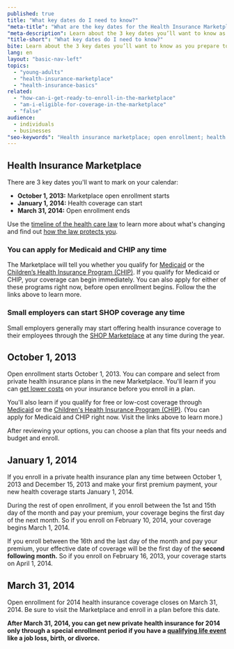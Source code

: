 ```yaml
---
published: true
title: "What key dates do I need to know?"
"meta-title": "What are the key dates for the Health Insurance Marketplace"
"meta-description": Learn about the 3 key dates you’ll want to know as you prepare to shop for health insurance coverage through the Health Insurance Marketplace.
"title-short": "What key dates do I need to know?"
bite: Learn about the 3 key dates you’ll want to know as you prepare to shop for health insurance coverage through the Health Insurance Marketplace.
lang: en
layout: "basic-nav-left"
topics: 
  - "young-adults"
  - "health-insurance-marketplace"
  - "health-insurance-basics"
related: 
  - "how-can-i-get-ready-to-enroll-in-the-marketplace"
  - "am-i-eligible-for-coverage-in-the-marketplace"
  - "false"
audience: 
  - individuals
  - businesses
"seo-keywords": "Health insurance marketplace; open enrollment; health insurance coverage"
---
```


## Health Insurance Marketplace
There are 3 key dates you'll want to mark on your calendar: 

* **October 1, 2013:** Marketplace open enrollment starts
* **January 1, 2014:** Health coverage can start 
* **March 31, 2014:** Open enrollment ends

Use the [timeline of the health care law](/timeline-of-the-health-care-law) to learn more about what's changing and find out [how the law protects you](/how-does-the-health-care-law-protect-me).

### **You can apply for Medicaid and CHIP any time**
The Marketplace will tell you whether you qualify for [Medicaid](/do-i-qualify-for-medicaid) or the [Children’s Health Insurance Program (CHIP)](/are-my-children-eligible-for-chip). If you qualify for Medicaid or CHIP, your coverage can begin immediately. You can also apply for either of these programs right now, before open enrollment begins. Follow the the links above to learn more.

### **Small employers can start SHOP coverage any time**
Small employers generally may start offering health insurance coverage to their employees through the [SHOP Marketplace](/marketplace/shop) at any time during the year.

## October 1, 2013
Open enrollment starts October 1, 2013. You can compare and select from private health insurance plans in the new Marketplace. You'll learn if you can [get lower costs](/how-can-i-save-money-on-marketplace-coverage) on your insurance before you enroll in a plan. 

You'll also learn if you qualify for free or low-cost coverage through [Medicaid](/do-i-qualify-for-medicaid) or the [Children's Health Insurance Program (CHIP)](/are-my-children-eligible-for-chip). (You can apply for Medicaid and CHIP right now. Visit the links above to learn more.)

After reviewing your options, you can choose a plan that fits your needs and budget and enroll.

## January 1, 2014
If you enroll in a private health insurance plan any time between October 1, 2013 and December 15, 2013 and make your first premium payment, your new health coverage starts January 1, 2014. 

During the rest of open enrollment, if you enroll between the 1st and 15th day of the month and pay your premium, your coverage begins the first day of the next month. So if you enroll on February 10, 2014, your coverage begins March 1, 2014. 

If you enroll between the 16th and the last day of the month and pay your premium, your effective date of coverage will be the first day of the **second following month.** So if you enroll on February 16, 2013, your coverage starts on April 1, 2014.

## March 31, 2014
Open enrollment for 2014 health insurance coverage closes on March 31, 2014. Be sure to visit the Marketplace and enroll in a plan before this date. 

**After March 31, 2014, you can get new private health insurance for 2014 only through a special enrollment period if you have a [qualifying life event](/glossary/qualifying-life-event "A change in your life that can make you eligible for a Special Enrollment Period to enroll in health coverage. Examples of qualifying life events are moving to a new state, changes in your income, and changes in your family size--for example, if you marry, divorce, have a baby, or become pregnant.") like a job loss, birth, or divorce.**
